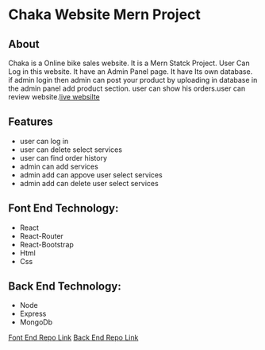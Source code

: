 # Chaka Website Mern Project

## About

Chaka is a Online bike sales website. It is a Mern Statck Project. User Can Log in this website. It have an Admin Panel page. It have Its own database. if admin login then admin can post your product by uploading in database in the admin panel add product section. user can show his orders.user can review website.[live websilte](https://chaka-401dd.web.app/)

## Features

- user can log in
- user can delete select services
- user can find order history
- admin can add services
- admin add can appove user select services
- admin add can delete user select services

## Font End Technology:

- React
- React-Router
- React-Bootstrap
- Html
- Css

## Back End Technology:

- Node
- Express
- MongoDb

[Font End Repo Link](https://github.com/programming-hero-web-course-4/niche-website-client-side-mdyasenrafe)
[Back End Repo Link](https://github.com/programming-hero-web-course-4/niche-website-server-side-mdyasenrafe)
